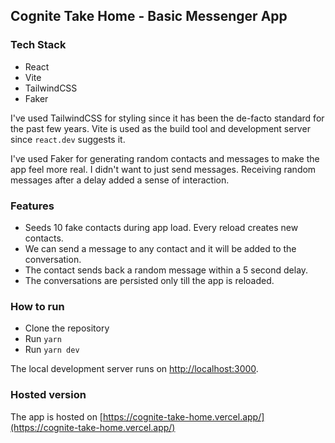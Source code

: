 ## Cognite Take Home - Basic Messenger App

### Tech Stack

- React
- Vite
- TailwindCSS
- Faker

I've used TailwindCSS for styling since it has been the de-facto standard for the past few years. Vite is used as the build tool and development server since `react.dev` suggests it.

I've used Faker for generating random contacts and messages to make the app feel more real. I didn't want to just send messages. Receiving random messages after a delay added a sense of interaction.

### Features

- Seeds 10 fake contacts during app load. Every reload creates new contacts.
- We can send a message to any contact and it will be added to the conversation.
- The contact sends back a random message within a 5 second delay.
- The conversations are persisted only till the app is reloaded.

### How to run

- Clone the repository
- Run `yarn`
- Run `yarn dev`

The local development server runs on [http://localhost:3000](http://localhost:3000).

### Hosted version

The app is hosted on [https://cognite-take-home.vercel.app/](https://cognite-take-home.vercel.app/)
